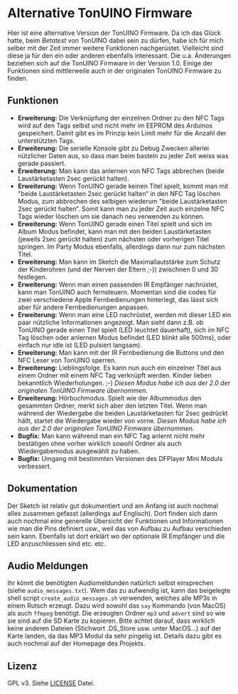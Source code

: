 Alternative TonUINO Firmware
============================

Hier ist eine alternative Version der TonUINO Firmware. Da ich das Glück hatte, beim _Betatest_ von TonUINO dabei sein zu dürfen, habe ich für mich selber mit der Zeit immer weitere Funktionen nachgerüstet. Vielleicht sind diese ja für den ein oder anderen ebenfalls interessant. Die u.a. Änderungen beziehen sich auf die TonUINO Firmware in der Version 1.0. Einige der Funktionen sind mittlerweile auch in der originalen TonUINO Firmware zu finden.

## Funktionen

- **Erweiterung:** Die Verknüpfung der einzelnen Ordner zu den NFC Tags wird auf den Tags selbst und nicht mehr im EEPROM des Arduinos gespeichert. Damit gibt es im Prinzip kein Limit mehr für die Anzahl der unterstützten Tags.
- **Erweiterung:** Die serielle Konsole gibt zu Debug Zwecken allerlei nützlicher Daten aus, so dass man beim basteln zu jeder Zeit weiss was gerade passiert.
- **Erweiterung:** Man kann das anlernen von NFC Tags abbrechen (beide Laustärketasten 2sec gerückt halten).
- **Erweiterung:** Wenn TonUINO gerade keinen Titel spielt, kommt man mit "beide Laustärketasten 2sec gerückt halten“ in den NFC Tag löschen Modus, zum abbrechen des selbigen wiederum "beide Laustärketasten 2sec gerückt halten“. Somit kann man zu jeder Zeit auch einzelne NFC Tags wieder löschen um sie danach neu verwenden zu können.
- **Erweiterung:** Wenn TonUINO gerade einen Titel spielt und sich im Album Modus befindet, kann man mit den beiden Laustärketasten (jeweils 2sec gerückt halten) zum nächsten oder vorherigen Titel springen. Im Party Modus ebenfalls, allerdings dann nur zum nächsten Titel.
- **Erweiterung:** Man kann im Sketch die Maximallautstärke zum Schutz der Kinderohren (und der Nerven der Eltern ;-)) zwischnen 0 und 30 festlegen.
- **Erweiterung:** Wenn man einen passenden IR Empfänger nachrüstet, kann man TonUINO auch fernsteuern. Momentan sind die codes für zwei verschiedene Apple Fernbedienungen hinterlegt, das lässt sich aber für andere Fernbedienungen anpassen.
- **Erweiterung:** Wenn man eine LED nachrüstet, werden mit dieser LED ein paar nützliche Informationen angezeigt. Man sieht dann z.B. ob TonUINO gerade einen Titel spielt (LED leuchtet dauerhaft), sich im NFC Tag löschen oder anlernen Modus befindet (LED blinkt alle 500ms), oder einfach nur idle ist (LED pulsiert langsam).
- **Erweiterung:** Man kann mit der IR Fernbedienung die Buttons und den NFC Leser von TonUINO sperren.
- **Erweiterung:** Lieblingsfolge. Es kann nun auch ein einzelner Titel aus einem Ordner mit einem NFC Tag verknüpft werden. Kinder lieben bekanntlich Wiederholungen. ;-) _Diesen Modus habe ich aus der 2.0 der originalen TonUINO Firmware übernommen._
- **Erweiterung:** Hörbuchmodus. Spielt wie der Albummodus den gesammten Ordner, merkt sich aber den letzten Titel. Wenn man während der Wiedergabe die beiden Laustärketasten für 2sec gedrückt hällt, startet die Wiedergabe wieder von vorne. _Diesen Modus habe ich aus der 2.0 der originalen TonUINO Firmware übernommen._
- **Bugfix:** Man kann während man ein NFC Tag anlernt nicht mehr bestätigen ohne vorher wirklich sowohl Ordner als auch Wiedergabemodus ausgewählt zu haben.
- **Bugfix:** Umgang mit bestimmten Versionen des DFPlayer Mini Moduls verbessert.

## Dokumentation

Der Sketch ist relativ gut dokumentiert und am Anfang ist auch nochmal alles zusammen gefasst (allerdings auf Englisch). Dort finden sich dann auch nochmal eine generelle Übersicht der Funktionen und Informationen wie man die Pins definiert usw., weil das von Aufbau zu Aufbau verschieden sein kann. Ebenfalls ist dort erklärt wo der optionale IR Empfänger und die LED anzuschliessen sind etc. etc.

## Audio Meldungen

Ihr könnt die benötigten Audiomeldunden natürlich selbst einsprechen (siehe `audio_messages.txt`). Wem das zu aufwendig ist, kann das beigelegte shell script `create_audio_messages.sh` verwenden, welches alle MP3s in einem Rutsch erzeugt. Dazu wird sowohl das `say` Kommando (von MacOS) als auch `ffmpeg` benötigt. Die erzeugten Ordner `mp3` und `advert` sind so wie sie sind auf die SD Karte zu kopieren. Bitte achtet darauf, dass wirklich keine anderen Dateien (Stichwort .DS_Store usw. unter MacOS...) auf der Karte landen, da das MP3 Modul da sehr pingelig ist. Details dazu gibt es auch nochmal auf der Homepage des Projekts.

## Lizenz

GPL v3. Siehe [LICENSE](https://github.com/seisfeld/TonUINO/blob/master/LICENSE) Datei.
